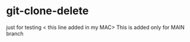 
# git-clone-delete
just for testing
< this line added in my MAC>
This is added only for MAIN branch
